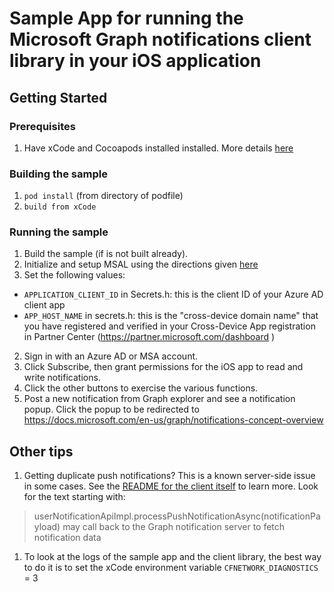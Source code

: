 # Sample App for running the Microsoft Graph notifications client library in your iOS application

## Getting Started

### Prerequisites

1. Have xCode and Cocoapods installed installed. More details [here](https://cocoapods.org/)

### Building the sample
1. ``pod install`` (from directory of podfile)
2. ``build from xCode``

### Running the sample
1. Build the sample (if is not built already).
1. Initialize and setup MSAL using the directions given [here](https://github.com/AzureAD/microsoft-authentication-library-for-objc) 
1. Set the following values:
- ``APPLICATION_CLIENT_ID`` in Secrets.h: this is the client ID of your Azure AD client app
- ``APP_HOST_NAME`` in secrets.h: this is the "cross-device domain name" that you have registered
and verified in your Cross-Device App registration in Partner Center (https://partner.microsoft.com/dashboard )
2. Sign in with an Azure AD or MSA account.
3. Click Subscribe, then grant permissions for the iOS app to read and write notifications.
4. Click the other buttons to exercise the various functions.
5. Post a new notification from Graph explorer and see a notification popup. Click the popup to be redirected to https://docs.microsoft.com/en-us/graph/notifications-concept-overview
## Other tips

1. Getting duplicate push notifications? This is a known server-side issue in some cases.
See the [README for the client itself](https://www.npmjs.com/package/@microsoft/user-notifications-client) to learn more. Look for the text starting with:
> userNotificationApiImpl.processPushNotificationAsync(notificationPayload) may call back to the Graph notification server to fetch notification data

1. To look at the logs of the sample app and the client library, the best way to do it is to set the xCode environment variable
    ``CFNETWORK_DIAGNOSTICS`` = 3
